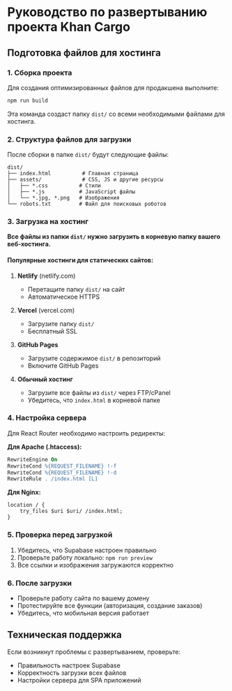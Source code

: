 # Руководство по развертыванию проекта Khan Cargo

## Подготовка файлов для хостинга

### 1. Сборка проекта

Для создания оптимизированных файлов для продакшена выполните:

```bash
npm run build
```

Эта команда создаст папку `dist/` со всеми необходимыми файлами для хостинга.

### 2. Структура файлов для загрузки

После сборки в папке `dist/` будут следующие файлы:
```
dist/
├── index.html          # Главная страница
├── assets/             # CSS, JS и другие ресурсы
│   ├── *.css          # Стили
│   ├── *.js           # JavaScript файлы
│   └── *.jpg, *.png   # Изображения
└── robots.txt         # Файл для поисковых роботов
```

### 3. Загрузка на хостинг

**Все файлы из папки `dist/` нужно загрузить в корневую папку вашего веб-хостинга.**

#### Популярные хостинги для статических сайтов:

1. **Netlify** (netlify.com)
   - Перетащите папку `dist/` на сайт
   - Автоматическое HTTPS

2. **Vercel** (vercel.com) 
   - Загрузите папку `dist/`
   - Бесплатный SSL

3. **GitHub Pages**
   - Загрузите содержимое `dist/` в репозиторий
   - Включите GitHub Pages

4. **Обычный хостинг**
   - Загрузите все файлы из `dist/` через FTP/cPanel
   - Убедитесь, что `index.html` в корневой папке

### 4. Настройка сервера

Для React Router необходимо настроить редиректы:

**Для Apache (.htaccess):**
```apache
RewriteEngine On
RewriteCond %{REQUEST_FILENAME} !-f
RewriteCond %{REQUEST_FILENAME} !-d
RewriteRule . /index.html [L]
```

**Для Nginx:**
```nginx
location / {
    try_files $uri $uri/ /index.html;
}
```

### 5. Проверка перед загрузкой

1. Убедитесь, что Supabase настроен правильно
2. Проверьте работу локально: `npm run preview`
3. Все ссылки и изображения загружаются корректно

### 6. После загрузки

- Проверьте работу сайта по вашему домену
- Протестируйте все функции (авторизация, создание заказов)
- Убедитесь, что мобильная версия работает

## Техническая поддержка

Если возникнут проблемы с развертыванием, проверьте:
- Правильность настроек Supabase
- Корректность загрузки всех файлов
- Настройки сервера для SPA приложений